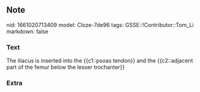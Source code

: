 ## Note
nid: 1661020713409
model: Cloze-7de96
tags: GSSE::!Contributor::Tom_Li
markdown: false

### Text
<div>
  The iliacus is inserted into the {{c1::psoas tendon}} and the
  {{c2::adjacent part of the femur below the lesser trochanter}}
</div>

### Extra

